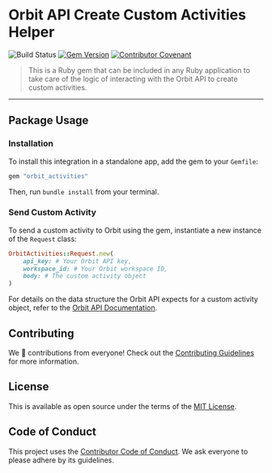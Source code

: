 # Orbit API Create Custom Activities Helper

![Build Status](https://github.com/orbit-love/ruby-create-activities/workflows/CI/badge.svg)
[![Gem Version](https://badge.fury.io/rb/orbit_activities.svg)](https://badge.fury.io/rb/orbit_activities)
[![Contributor Covenant](https://img.shields.io/badge/Contributor%20Covenant-2.0-4baaaa.svg)](code_of_conduct.md)

> This is a Ruby gem that can be included in any Ruby application to take care of the logic of interacting with the Orbit API to create custom activities.

<hr />

## Package Usage

### Installation

To install this integration in a standalone app, add the gem to your `Gemfile`:

```ruby
gem "orbit_activities"
```

Then, run `bundle install` from your terminal.

### Send Custom Activity

To send a custom activity to Orbit using the gem, instantiate a new instance of the `Request` class:

```ruby
OrbitActivities::Request.new(
    api_key: # Your Orbit API key,
    workspace_id: # Your Orbit workspace ID,
    body: # The custom activity object
)
```

For details on the data structure the Orbit API expects for a custom activity object, refer to the [Orbit API Documentation](https://docs.orbit.love/reference#post_-workspace-id-activities).

## Contributing

We 💜 contributions from everyone! Check out the [Contributing Guidelines](CONTRIBUTING.md) for more information.

## License

This is available as open source under the terms of the [MIT License](LICENSE).

## Code of Conduct

This project uses the [Contributor Code of Conduct](CODE_OF_CONDUCT.md). We ask everyone to please adhere by its guidelines.